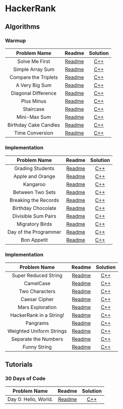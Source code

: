 # HackerRank

## Algorithms

### Warmup

| Problem Name | Readme | Solution |
|:------------:|:------:|:--------:|
| Solve Me First | [Readme](https://www.hackerrank.com/rest/contests/master/challenges/solve-me-first/download_pdf?language=English) | [C++](https://github.com/BiermanM/HackerRank/blob/master/Warmup/Solve%20Me%20First.cpp) |
| Simple Array Sum | [Readme](https://www.hackerrank.com/rest/contests/master/challenges/simple-array-sum/download_pdf?language=English) | [C++](https://github.com/BiermanM/HackerRank/blob/master/Warmup/Simple%20Array%20Sum.cpp) |
| Compare the Triplets | [Readme](https://www.hackerrank.com/rest/contests/master/challenges/compare-the-triplets/download_pdf?language=English) | [C++](https://github.com/BiermanM/HackerRank/blob/master/Warmup/Compare%20the%20Triplets.cpp) |
| A Very Big Sum | [Readme](https://www.hackerrank.com/rest/contests/master/challenges/a-very-big-sum/download_pdf?language=English) | [C++](https://github.com/BiermanM/HackerRank/blob/master/Warmup/A%20Very%20Big%20Sum.cpp) |
| Diagonal Difference | [Readme](https://www.hackerrank.com/rest/contests/master/challenges/diagonal-difference/download_pdf?language=English) | [C++](https://github.com/BiermanM/HackerRank/blob/master/Warmup/Diagonal%20Difference.cpp) |
| Plus Minus | [Readme](https://www.hackerrank.com/rest/contests/master/challenges/plus-minus/download_pdf?language=English) | [C++](https://github.com/BiermanM/HackerRank/blob/master/Warmup/Plus%20Minus.cpp) |
| Staircase | [Readme](https://www.hackerrank.com/rest/contests/master/challenges/staircase/download_pdf?language=English) | [C++](https://github.com/BiermanM/HackerRank/blob/master/Warmup/Staircase.cpp) |
| Mini-Max Sum | [Readme](https://www.hackerrank.com/rest/contests/master/challenges/mini-max-sum/download_pdf?language=English) | [C++](https://github.com/BiermanM/HackerRank/blob/master/Warmup/Mini-Max%20Sum.cpp) |
| Birthday Cake Candles | [Readme](https://www.hackerrank.com/rest/contests/master/challenges/birthday-cake-candles/download_pdf?language=English) | [C++](https://github.com/BiermanM/HackerRank/blob/master/Warmup/Birthday%20Cake%20Candles.cpp) |
| Time Conversion | [Readme](https://www.hackerrank.com/rest/contests/master/challenges/time-conversion/download_pdf?language=English) | [C++](https://github.com/BiermanM/HackerRank/blob/master/Warmup/Time%20Conversion.cpp) |

### Implementation

| Problem Name | Readme | Solution |
|:------------:|:------:|:--------:|
| Grading Students | [Readme](https://www.hackerrank.com/rest/contests/master/challenges/grading/download_pdf?language=English) | [C++](https://github.com/BiermanM/HackerRank/blob/master/Implementation/Grading%20Students.cpp) |
| Apple and Orange | [Readme](https://www.hackerrank.com/rest/contests/master/challenges/apple-and-orange/download_pdf?language=English) | [C++](https://github.com/BiermanM/HackerRank/blob/master/Implementation/Apple%20and%20Orange.cpp) |
| Kangaroo | [Readme](https://www.hackerrank.com/rest/contests/master/challenges/kangaroo/download_pdf?language=English) | [C++](https://github.com/BiermanM/HackerRank/blob/master/Implementation/Kangaroo.cpp) |
| Between Two Sets | [Readme](https://www.hackerrank.com/rest/contests/master/challenges/between-two-sets/download_pdf?language=English) | [C++](https://github.com/BiermanM/HackerRank/blob/master/Implementation/Between%20Two%20Sets.cpp) |
| Breaking the Records | [Readme](https://www.hackerrank.com/rest/contests/master/challenges/breaking-best-and-worst-records/download_pdf?language=English) | [C++](https://github.com/BiermanM/HackerRank/blob/master/Implementation/Breaking%20the%20Records.cpp) |
| Birthday Chocolate | [Readme](https://www.hackerrank.com/rest/contests/master/challenges/the-birthday-bar/download_pdf?language=English) | [C++](https://github.com/BiermanM/HackerRank/blob/master/Implementation/Birthday%20Chocolate.cpp) |
| Divisible Sum Pairs | [Readme](https://www.hackerrank.com/rest/contests/master/challenges/divisible-sum-pairs/download_pdf?language=English) | [C++](https://github.com/BiermanM/HackerRank/blob/master/Implementation/Divisible%20Sum%20Pairs.cpp) |
| Migratory Birds | [Readme](https://www.hackerrank.com/rest/contests/master/challenges/migratory-birds/download_pdf?language=English) | [C++](https://github.com/BiermanM/HackerRank/blob/master/Implementation/Migratory%20Birds.cpp) |
| Day of the Programmer | [Readme](https://www.hackerrank.com/rest/contests/master/challenges/day-of-the-programmer/download_pdf?language=English) | [C++](https://github.com/BiermanM/HackerRank/blob/master/Implementation/Day%20of%20the%20Programmer.cpp) |
| Bon Appetit | [Readme](https://www.hackerrank.com/rest/contests/master/challenges/bon-appetit/download_pdf?language=English) | [C++](https://github.com/BiermanM/HackerRank/blob/master/Implementation/Bon%20Appetit.cpp) |

### Implementation

| Problem Name | Readme | Solution |
|:------------:|:------:|:--------:|
| Super Reduced String | [Readme](https://www.hackerrank.com/rest/contests/master/challenges/reduced-string/download_pdf?language=English) | [C++](https://github.com/BiermanM/HackerRank/blob/master/Strings/Super%20Reduced%20String.cpp) |
| CamelCase | [Readme](https://www.hackerrank.com/rest/contests/master/challenges/camelcase/download_pdf?language=English) | [C++](https://github.com/BiermanM/HackerRank/blob/master/Strings/CamelCase.cpp) |
| Two Characters | [Readme](https://www.hackerrank.com/rest/contests/master/challenges/two-characters/download_pdf?language=English) | [C++](https://github.com/BiermanM/HackerRank/blob/master/Algorithms/Strings/Two%20Characters.cpp) |
| Caesar Cipher | [Readme](https://www.hackerrank.com/rest/contests/master/challenges/caesar-cipher-1/download_pdf?language=English) | [C++](https://github.com/BiermanM/HackerRank/blob/master/Algorithms/Strings/Caesar%20Cipher.cpp) |
| Mars Exploration | [Readme](https://www.hackerrank.com/rest/contests/master/challenges/mars-exploration/download_pdf?language=English) | [C++](https://github.com/BiermanM/HackerRank/blob/master/Algorithms/Strings/Mars%20Exploration.cpp) |
| HackerRank in a String! | [Readme](https://www.hackerrank.com/rest/contests/master/challenges/hackerrank-in-a-string/download_pdf?language=English) | [C++](https://github.com/BiermanM/HackerRank/blob/master/Algorithms/Strings/HackerRank%20in%20a%20String!.cpp) |
| Pangrams | [Readme](https://www.hackerrank.com/rest/contests/master/challenges/pangrams/download_pdf?language=English) | [C++](https://github.com/BiermanM/HackerRank/blob/master/Algorithms/Strings/Pangrams.cpp) |
| Weighted Uniform Strings | [Readme](https://www.hackerrank.com/rest/contests/master/challenges/weighted-uniform-string/download_pdf?language=English) | [C++](https://github.com/BiermanM/HackerRank/blob/master/Algorithms/Strings/Weighted%20Uniform%20Strings.cpp) |
| Separate the Numbers | [Readme](https://www.hackerrank.com/rest/contests/master/challenges/separate-the-numbers/download_pdf?language=English) | [C++](https://github.com/BiermanM/HackerRank/blob/master/Algorithms/Strings/Separate%20the%20Numbers.cpp) |
| Funny String | [Readme](https://www.hackerrank.com/rest/contests/master/challenges/funny-string/download_pdf?language=English) | [C++](https://github.com/BiermanM/HackerRank/blob/master/Algorithms/Strings/Funny%20String.cpp) |

## Tutorials

### 30 Days of Code
| Problem Name | Readme | Solution |
|:------------:|:------:|:--------:|
| Day 0: Hello, World. | [Readme](https://www.hackerrank.com/rest/contests/master/challenges/30-hello-world/download_pdf?language=English) | [C++](https://github.com/BiermanM/HackerRank/blob/master/30%20Days%20of%20Code/Day%200:%20Hello%2C%20World.cpp) |
